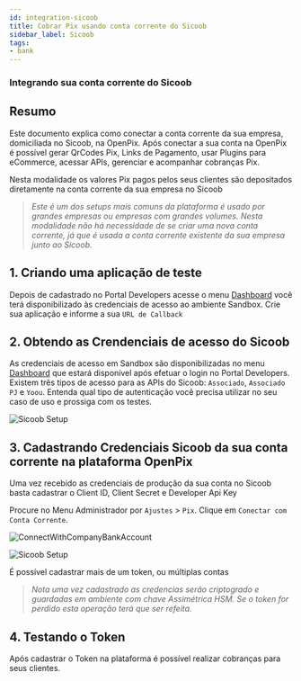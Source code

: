 ```yaml
---
id: integration-sicoob
title: Cobrar Pix usando conta corrente do Sicoob
sidebar_label: Sicoob
tags:
- bank
---
```


### Integrando sua conta corrente do Sicoob

## Resumo

Este documento explica como conectar a conta corrente da sua empresa, domiciliada no Sicoob, na OpenPix. Após conectar a sua conta na OpenPix é possível gerar QrCodes Pix, Links de Pagamento, usar Plugins para eCommerce, acessar APIs, gerenciar e acompanhar cobranças Pix.

Nesta modalidade os valores Pix pagos pelos seus clientes são depositados diretamente na conta corrente da sua empresa no Sicoob

> *Este é um dos setups mais comuns da plataforma é usado por grandes empresas ou empresas com grandes volumes.* 
*Nesta modalidade não há necessidade de se criar uma nova conta corrente, já que é usada a conta corrente existente da sua empresa junto ao Sicoob.*

## 1. Criando uma aplicação de teste

Depois de cadastrado no Portal Developers acesse o menu [Dashboard](https://developers.sicoob.com.br/#!/home) você terá disponibilizado às credenciais de acesso ao ambiente Sandbox. Crie sua aplicação e informe a sua `URL de Callback`

## 2. Obtendo as Crendenciais de acesso do Sicoob

As credenciais de acesso em Sandbox são disponibilizadas no menu [Dashboard](https://developers.sicoob.com.br/#!/home) que estará disponível após efetuar o login no Portal Developers. Existem três tipos de acesso para as APIs do Sicoob: `Associado`, `Associado PJ` e `Yoou`. Entenda qual tipo de autenticação você precisa utilizar no seu caso de uso e prossiga com os testes.

![Sicoob Setup](/img/integrations/dashboard-sicoob.png)

## 3. Cadastrando Credenciais Sicoob da sua conta corrente na plataforma OpenPix

Uma vez recebido as credenciais de produção da sua conta no Sicoob basta cadastrar o Client ID, Client Secret e Developer Api Key

Procure no Menu Administrador por `Ajustes` > `Pix`. Clique em `Conectar com Conta Corrente`.

![ConnectWithCompanyBankAccount](/img/integrations/new-bank-account.png)

![Sicoob Setup](/img/integrations/setup-sicoob.png)

É possível cadastrar mais de um token, ou múltiplas contas 

> *Nota uma vez cadastrado as credencias serão criptogrado e guardadas em ambiente com chave Assimétrica HSM. Se o token for perdido esta operação terá que ser refeita.* 

## 4. Testando o Token

Após cadastrar o Token na plataforma é possível realizar cobranças para seus clientes. 